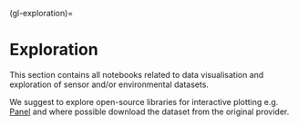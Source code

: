 (gl-exploration)=
# Exploration

This section contains all notebooks related to data visualisation and exploration of sensor and/or environmental datasets. 

We suggest to explore open-source libraries for interactive plotting e.g. [Panel](https://panel.holoviz.org/) and where possible download the dataset from the original provider.

